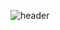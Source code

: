 ![header](https://capsule-render.vercel.app/api?type=waving&color=FFC1CC&text=Welcome&text=Hi!%20Kong&fontAlign=50&fontColor=FFFFFF&height=190&animation=twinkling)

<!--
**nahyun0905/nahyun0905** is a ✨ _special_ ✨ repository because its `README.md` (this file) appears on your GitHub profile.

Here are some ideas to get you started:

- 🔭 I’m currently working on ...
- 🌱 I’m currently learning ...
- 👯 I’m looking to collaborate on ...
- 🤔 I’m looking for help with ...
- 💬 Ask me about ...
- 📫 How to reach me: ...
- 😄 Pronouns: ...
- ⚡ Fun fact: ...
-->
